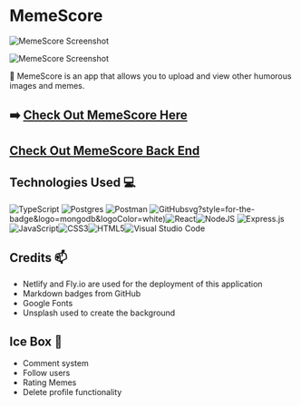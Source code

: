 # MemeScore

![MemeScore Screenshot](https://i.imgur.com/RaoZTVk.png)

![MemeScore Screenshot](https://i.imgur.com/o9zcOQS.png)

📌 MemeScore is an app that allows you to upload and view other humorous images and memes.

## ➡️ [Check Out MemeScore Here](https://memescore.netlify.app)

## [Check Out MemeScore Back End](https://github.com/Primemerlinian/memescore-back)

## Technologies Used 💻

![TypeScript](https://img.shields.io/badge/TypeScript-3178C6?logo=TypeScript&logoColor=FFF&style=flat-square) ![Postgres](https://img.shields.io/badge/postgres-%23316192.svg?style=for-the-badge&logo=postgresql&logoColor=white) ![Postman](https://img.shields.io/badge/Postman-FF6C37?style=for-the-badge&logo=postman&logoColor=white)
![GitHub](https://img.shields.io/badge/github-%23121011.svg?style=for-the-badge&logo=github&logoColor=white)svg?style=for-the-badge&logo=mongodb&logoColor=white)![React](https://img.shields.io/badge/react-%2320232a.svg?style=for-the-badge&logo=react&logoColor=%2361DAFB)![NodeJS](https://img.shields.io/badge/node.js-6DA55F?style=for-the-badge&logo=node.js&logoColor=white)
![Express.js](https://img.shields.io/badge/express.js-%23404d59.svg?style=for-the-badge&logo=express&logoColor=%2361DAFB)![JavaScript](https://img.shields.io/badge/javascript-%23323330.svg?style=for-the-badge&logo=javascript&logoColor=%23F7DF1E)![CSS3](https://img.shields.io/badge/css3-%231572B6.svg?style=for-the-badge&logo=css3&logoColor=white)![HTML5](https://img.shields.io/badge/html5-%23E34F26.svg?style=for-the-badge&logo=html5&logoColor=white)![Visual Studio Code](https://img.shields.io/badge/Visual%20Studio%20Code-0078d7.svg?style=for-the-badge&logo=visual-studio-code&logoColor=white)

## Credits 📫

- Netlify and Fly.io are used for the deployment of this application
- Markdown badges from GitHub
- Google Fonts
- Unsplash used to create the background

## Ice Box 🧊

- Comment system
- Follow users
- Rating Memes
- Delete profile functionality
